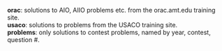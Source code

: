 **orac**: solutions to AIO, AIIO problems etc. from the orac.amt.edu training site.  
**usaco**: solutions to problems from the USACO training site.  
**problems**: only solutions to contest problems, named by year, contest, question #.
